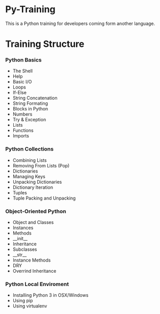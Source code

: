 # Py-Training
This is a Python training for developers coming form another language.

# Training Structure

### Python Basics
  * The Shell
  * Help
  * Basic I/O
  * Loops
  * If-Else
  * String Concatenation
  * String Formating
  * Blocks in Python
  * Numbers
  * Try & Exception
  * Lists
  * Functions
  * Imports

### Python Collections
  * Combining Lists
  * Removing From Lists (Pop)
  * Dictionaries
  * Managing Keys
  * Unpacking Dictionaries
  * Dictionary Iteration
  * Tuples
  * Tuple Packing and Unpacking
  
### Object-Oriented Python
  * Object and Classes
  * Instances
  * Methods
  * \_\_init__
  * Inheritance
  * Subclasses
  * \_\_str__
  * Instance Methods
  * DRY
  * Overrind Inheritance
  
### Python Local Enviroment
  * Installing Python 3 in OSX/Windows
  * Using pip
  * Using virtualenv
  
